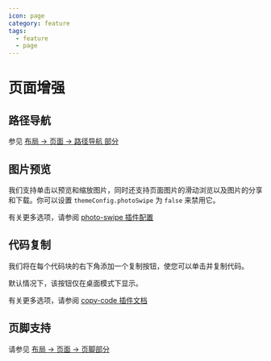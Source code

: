 ```yaml
---
icon: page
category: feature
tags:
  - feature
  - page
---
```


# 页面增强

## 路径导航 <MyBadge text="支持页面配置" />

参见 [布局 → 页面 → 路径导航 部分](../layout/page.md#路径导航)

## 图片预览

我们支持单击以预览和缩放图片，同时还支持页面图片的滑动浏览以及图片的分享和下载。你可以设置 `themeConfig.photoSwipe` 为 `false` 来禁用它。

有关更多选项，请参阅 [photo-swipe 插件配置][photo-swipe]

## 代码复制

我们将在每个代码块的右下角添加一个复制按钮，使您可以单击并复制代码。

默认情况下，该按钮仅在桌面模式下显示。

有关更多选项，请参阅 [copy-code 插件文档][copy-code]

## 页脚支持 <MyBadge text="支持页面配置" />

请参见 [布局 → 页面 → 页脚部分](../layout/page.md#页脚支持)

[copy-code]: https://vuepress-theme-hope.github.io/copy-code/zh/config/
[photo-swipe]: https://vuepress-theme-hope.github.io/photo-swipe/zh/config/
